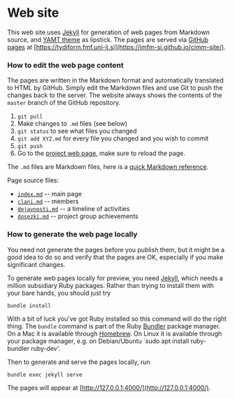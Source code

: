 
# Web site

This web site uses [Jekyll](https://jekyllrb.com) for generation of web pages from Markdown source, and [YAMT theme](http://jekyllthemes.org/themes/jekyll-yamt/) as lipstick. The pages are served via [GitHub pages](https://guides.github.com/features/pages/) at [https://tydiform.fmf.uni-lj.si](https://imfm-si.github.io/cimm-site/).

### How to edit the web page content

The pages are written in the Markdown format and automatically translated to HTML by
GitHub. Simply edit the Markdown files and use Git to push the changes back to the server.
The website always shows the contents of the `master` branch of the GitHub repository.

1. `git pull`
2. Make changes to `.md` files (see below)
3. `git status` to see what files you changed
4. `git add XYZ.md` for every file you changed and you wish to commit
5. `git push`
6. Go to the [project web page](https://tydiform.fmf.uni-lj.si), make sure to reload the page.

The `.md` files are Markdown files, here is a [quick Markdown reference](https://guides.github.com/features/mastering-markdown/).

Page source files:

* [`index.md`](./index.md) -- main page
* [`clani.md`](./clani.md) -- members
* [`dejavnosti.md`](./dejavnosti.md) -- a timeline of activities
* [`dosezki.md`](./dosezki.md) -- project group achievements

### How to generate the web page locally

You need not generate the pages before you publish them, but it might be a good idea to do
so and verify that the pages are OK, especially if you make significant changes.

To generate web pages locally for preview, you need [Jekyll](https://jekyllrb.com), which
needs a million subsidiary Ruby packages. Rather than trying to install them with your
bare hands, you should just try

    bundle install

With a bit of luck you've got Ruby installed so this command will do the right thing. The
`bundle` command is part of the Ruby [Bundler](https://bundler.io) package manager. On a
Mac it is available through [Homebrew](https://brew.sh).  On Linux it is available through
your package manager, e.g. on Debian/Ubuntu `sudo apt install ruby-bundler ruby-dev'.

Then to generate and serve the pages locally, run

    bundle exec jekyll serve

The pages will appear at [http://127.0.0.1:4000/](http://127.0.0.1:4000/).
